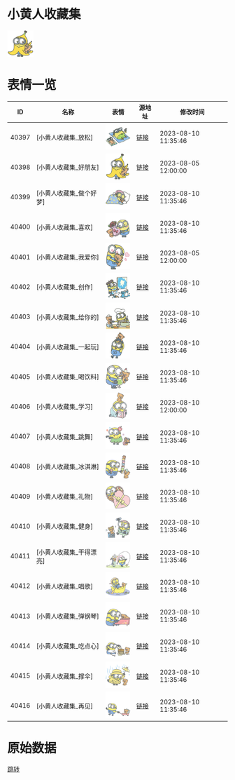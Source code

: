 # 小黄人收藏集

<img src="./cover.png" height="60" alt="cover" />

# 表情一览

|ID|名称|表情|源地址|修改时间|
|----|----|----|----|----|
|40397|[小黄人收藏集_放松]|<img src="./pic/040397_%5B小黄人收藏集_放松%5D.png" height="60" alt="放松"/>|[链接](https://i0.hdslb.com/bfs/emote/708316df202bf4a33e30fe1c1fc1034e9835e1f9.png)|2023-08-10 11:35:46|
|40398|[小黄人收藏集_好朋友]|<img src="./pic/040398_%5B小黄人收藏集_好朋友%5D.png" height="60" alt="好朋友"/>|[链接](https://i0.hdslb.com/bfs/emote/da1dc6f7a19c354cb26091db0ded9982ef3abf28.png)|2023-08-05 12:00:00|
|40399|[小黄人收藏集_做个好梦]|<img src="./pic/040399_%5B小黄人收藏集_做个好梦%5D.png" height="60" alt="做个好梦"/>|[链接](https://i0.hdslb.com/bfs/emote/0fd2d6d11316cba67786a551f15af8c46356ceaa.png)|2023-08-10 11:35:46|
|40400|[小黄人收藏集_喜欢]|<img src="./pic/040400_%5B小黄人收藏集_喜欢%5D.png" height="60" alt="喜欢"/>|[链接](https://i0.hdslb.com/bfs/emote/b63c40fe3c63de02997f1809f255b93964475b34.png)|2023-08-10 11:35:46|
|40401|[小黄人收藏集_我爱你]|<img src="./pic/040401_%5B小黄人收藏集_我爱你%5D.png" height="60" alt="我爱你"/>|[链接](https://i0.hdslb.com/bfs/emote/fb20d9d97996ea8e84ec40fba62bb9c4d82f2b5c.png)|2023-08-05 12:00:00|
|40402|[小黄人收藏集_创作]|<img src="./pic/040402_%5B小黄人收藏集_创作%5D.png" height="60" alt="创作"/>|[链接](https://i0.hdslb.com/bfs/emote/2cde8d8380f1a3a06e6b92694bfc94c237f8a258.png)|2023-08-10 11:35:46|
|40403|[小黄人收藏集_给你的]|<img src="./pic/040403_%5B小黄人收藏集_给你的%5D.png" height="60" alt="给你的"/>|[链接](https://i0.hdslb.com/bfs/emote/421562738a16756fb321f201cbc6c0f6273f2199.png)|2023-08-10 11:35:46|
|40404|[小黄人收藏集_一起玩]|<img src="./pic/040404_%5B小黄人收藏集_一起玩%5D.png" height="60" alt="一起玩"/>|[链接](https://i0.hdslb.com/bfs/emote/cd0fc90184cb9877c4332c63fa81496871706cf5.png)|2023-08-10 11:35:46|
|40405|[小黄人收藏集_喝饮料]|<img src="./pic/040405_%5B小黄人收藏集_喝饮料%5D.png" height="60" alt="喝饮料"/>|[链接](https://i0.hdslb.com/bfs/emote/e82bd48004b4948fc566d28b07152c5255e2c2be.png)|2023-08-10 11:35:46|
|40406|[小黄人收藏集_学习]|<img src="./pic/040406_%5B小黄人收藏集_学习%5D.png" height="60" alt="学习"/>|[链接](https://i0.hdslb.com/bfs/emote/8399d57d273d901e5e099166b4fbcc30487ca4f2.png)|2023-08-10 12:00:00|
|40407|[小黄人收藏集_跳舞]|<img src="./pic/040407_%5B小黄人收藏集_跳舞%5D.png" height="60" alt="跳舞"/>|[链接](https://i0.hdslb.com/bfs/emote/0dc61df95ddf9d62294662f25cf6da8896e784e9.png)|2023-08-10 11:35:46|
|40408|[小黄人收藏集_冰淇淋]|<img src="./pic/040408_%5B小黄人收藏集_冰淇淋%5D.png" height="60" alt="冰淇淋"/>|[链接](https://i0.hdslb.com/bfs/emote/c3bf65571cd8d781e750e4e559d749d10526a779.png)|2023-08-10 11:35:46|
|40409|[小黄人收藏集_礼物]|<img src="./pic/040409_%5B小黄人收藏集_礼物%5D.png" height="60" alt="礼物"/>|[链接](https://i0.hdslb.com/bfs/emote/45a5d1bc46d1a9c9deb6b1c31fd92048794dfb61.png)|2023-08-10 11:35:46|
|40410|[小黄人收藏集_健身]|<img src="./pic/040410_%5B小黄人收藏集_健身%5D.png" height="60" alt="健身"/>|[链接](https://i0.hdslb.com/bfs/emote/a3c4f575cd20e3dd01d4da85db4fd335a4dc9434.png)|2023-08-10 11:35:46|
|40411|[小黄人收藏集_干得漂亮]|<img src="./pic/040411_%5B小黄人收藏集_干得漂亮%5D.png" height="60" alt="干得漂亮"/>|[链接](https://i0.hdslb.com/bfs/emote/3037240b5879135520de799e148abb139a2d9726.png)|2023-08-10 11:35:46|
|40412|[小黄人收藏集_唱歌]|<img src="./pic/040412_%5B小黄人收藏集_唱歌%5D.png" height="60" alt="唱歌"/>|[链接](https://i0.hdslb.com/bfs/emote/37dd059cb51ab85afd7c14be5a2f994218f26968.png)|2023-08-10 11:35:46|
|40413|[小黄人收藏集_弹钢琴]|<img src="./pic/040413_%5B小黄人收藏集_弹钢琴%5D.png" height="60" alt="弹钢琴"/>|[链接](https://i0.hdslb.com/bfs/emote/0266ba32a9f721bd2e5bf0d562d2f6457ce5bb85.png)|2023-08-10 11:35:46|
|40414|[小黄人收藏集_吃点心]|<img src="./pic/040414_%5B小黄人收藏集_吃点心%5D.png" height="60" alt="吃点心"/>|[链接](https://i0.hdslb.com/bfs/emote/0901fffcbd74eb013be3cf42cb47650d25e529db.png)|2023-08-10 11:35:46|
|40415|[小黄人收藏集_撑伞]|<img src="./pic/040415_%5B小黄人收藏集_撑伞%5D.png" height="60" alt="撑伞"/>|[链接](https://i0.hdslb.com/bfs/emote/169176c8f6970b77438ef58e7b238899d905a51e.png)|2023-08-10 11:35:46|
|40416|[小黄人收藏集_再见]|<img src="./pic/040416_%5B小黄人收藏集_再见%5D.png" height="60" alt="再见"/>|[链接](https://i0.hdslb.com/bfs/emote/523313b034788708cac79cbc49ed5c59ea0ae03d.png)|2023-08-10 11:35:46|

# 原始数据

[跳转](./raw.json)

